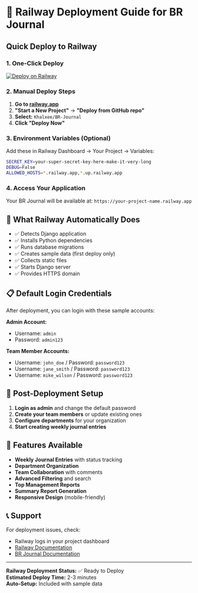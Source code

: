 # 🚂 Railway Deployment Guide for BR Journal

## Quick Deploy to Railway

### 1. One-Click Deploy
[![Deploy on Railway](https://railway.app/button.svg)](https://railway.app/template/new?template=https://github.com/Khalxee/BR-Journal)

### 2. Manual Deploy Steps

1. **Go to [railway.app](https://railway.app)**
2. **"Start a New Project"** → **"Deploy from GitHub repo"**
3. **Select:** `Khalxee/BR-Journal`
4. **Click "Deploy Now"**

### 3. Environment Variables (Optional)

Add these in Railway Dashboard → Your Project → Variables:

```bash
SECRET_KEY=your-super-secret-key-here-make-it-very-long
DEBUG=False
ALLOWED_HOSTS=*.railway.app,*.up.railway.app
```

### 4. Access Your Application

Your BR Journal will be available at: `https://your-project-name.railway.app`

## 🎯 What Railway Automatically Does

- ✅ Detects Django application
- ✅ Installs Python dependencies
- ✅ Runs database migrations  
- ✅ Creates sample data (first deploy only)
- ✅ Collects static files
- ✅ Starts Django server
- ✅ Provides HTTPS domain

## 📋 Default Login Credentials

After deployment, you can login with these sample accounts:

**Admin Account:**
- Username: `admin`
- Password: `admin123`

**Team Member Accounts:**
- Username: `john_doe` / Password: `password123`
- Username: `jane_smith` / Password: `password123`  
- Username: `mike_wilson` / Password: `password123`

## 🔧 Post-Deployment Setup

1. **Login as admin** and change the default password
2. **Create your team members** or update existing ones
3. **Configure departments** for your organization
4. **Start creating weekly journal entries**

## 🚀 Features Available

- **Weekly Journal Entries** with status tracking
- **Department Organization**
- **Team Collaboration** with comments
- **Advanced Filtering** and search
- **Top Management Reports**
- **Summary Report Generation**
- **Responsive Design** (mobile-friendly)

## 📞 Support

For deployment issues, check:
- Railway logs in your project dashboard
- [Railway Documentation](https://docs.railway.app)
- [BR Journal Documentation](./README.md)

---

**Railway Deployment Status:** ✅ Ready to Deploy  
**Estimated Deploy Time:** 2-3 minutes  
**Auto-Setup:** Included with sample data